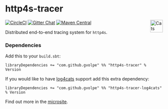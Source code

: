 http4s-tracer
=============

[![CircleCI](https://circleci.com/gh/gvolpe/http4s-tracer.svg?style=svg)](https://circleci.com/gh/gvolpe/http4s-tracer)
[![Gitter Chat](https://badges.gitter.im/http4s-tracer/http4s-tracer.svg)](https://gitter.im/http4s-tracer/http4s-tracer)
[![Maven Central](https://img.shields.io/maven-central/v/com.github.gvolpe/http4s-tracer_2.12.svg)](http://search.maven.org/#search%7Cga%7C1%7Chttp4s-tracer) <a href="https://typelevel.org/cats/"><img src="https://typelevel.org/cats/img/cats-badge.svg" height="40px" align="right" alt="Cats friendly" /></a>

Distributed end-to-end tracing system for `http4s`.

### Dependencies

Add this to your `build.sbt`:

```
libraryDependencies += "com.github.gvolpe" %% "http4s-tracer" % Version
```

If you would like to have [log4cats](https://christopherdavenport.github.io/log4cats/) support add this extra dependency:

```
libraryDependencies += "com.github.gvolpe" %% "http4s-tracer-log4cats" % Version
```

Find out more in the [microsite](https://gvolpe.github.io/http4s-tracer/).

